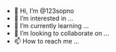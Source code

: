 - 👋 Hi, I’m @123sopno
- 👀 I’m interested in ...
- 🌱 I’m currently learning ...
- 💞️ I’m looking to collaborate on ...
- 📫 How to reach me ...

<!---
123sopno/123sopno is a ✨ special ✨ repository because its `README.md` (this file) appears on your GitHub profile.
You can click the Preview link to take a look at your changes.
--->
